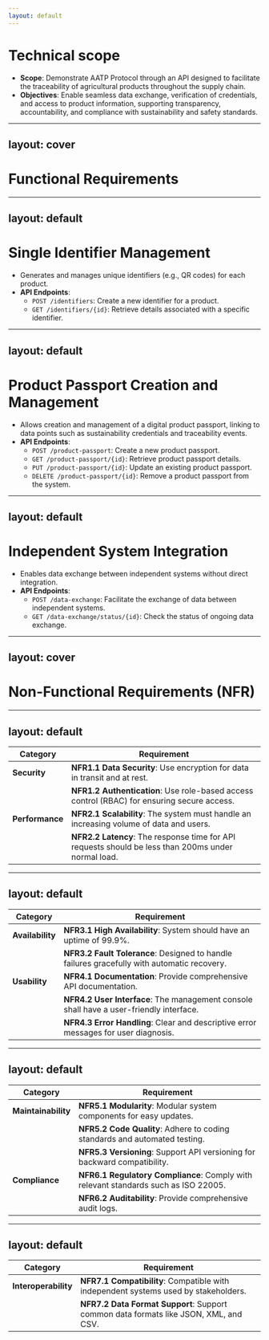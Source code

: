 ```yaml
---
layout: default
---
```


# Technical scope
- **Scope**: Demonstrate AATP Protocol through an API designed to facilitate the traceability of agricultural products throughout the supply chain.
- **Objectives**: Enable seamless data exchange, verification of credentials, and access to product information, supporting transparency, accountability, and compliance with sustainability and safety standards.

<!-- The technical scope of our project is to demonstrate how the **AATP Protocol** can enhance agricultural traceability. We are doing this by developing an **API** specifically designed to track agricultural products from the point of production to the end consumer.

Our key objectives revolve around enabling seamless **data exchange** across different systems in the supply chain. We want to make sure that **verification of credentials** is straightforward, allowing stakeholders to confirm the origin, safety, and sustainability of agricultural products.

Additionally, we focus on ensuring that product information is easily accessible, which is essential for maintaining **transparency** and **accountability**. These elements are critical for compliance with sustainability and food safety standards. Ultimately, we are creating an open and secure environment for the data flow, one that stakeholders can trust.
-->
---
layout: cover
---

# Functional Requirements

<!-- In this section, we’ll be discussing the **functional requirements** for our AATP system. These requirements describe the essential capabilities the system must have to fulfill its intended purpose, including data exchange, traceability, and the management of unique product identifiers. The focus is on the actions and interactions that enable the complete functionality of the agricultural traceability system.-->

---
layout: default
---

# Single Identifier Management
- Generates and manages unique identifiers (e.g., QR codes) for each product.
- **API Endpoints**:
  - `POST /identifiers`: Create a new identifier for a product.
  - `GET /identifiers/{id}`: Retrieve details associated with a specific identifier.

<!-- An important component of our solution is **Single Identifier Management**. Each agricultural product will have its own **unique identifier**, such as a QR code. This helps in maintaining traceability throughout the entire supply chain.

The unique identifiers are generated and managed through dedicated API endpoints. With the `POST /identifiers` endpoint, we can create a new identifier for a product. This essentially assigns a distinct digital "ID card" to each item in the supply chain.

Meanwhile, the `GET /identifiers/{id}` endpoint allows us to **retrieve detailed information** linked to that specific identifier. For instance, this could include data such as the product’s origin, processing events, or safety credentials. This kind of detailed tracking is crucial for maintaining integrity and transparency.
-->

---
layout: default
---

# Product Passport Creation and Management
- Allows creation and management of a digital product passport, linking to data points such as sustainability credentials and traceability events.
- **API Endpoints**:
  - `POST /product-passport`: Create a new product passport.
  - `GET /product-passport/{id}`: Retrieve product passport details.
  - `PUT /product-passport/{id}`: Update an existing product passport.
  - `DELETE /product-passport/{id}`: Remove a product passport from the system.

<!-- The **Product Passport Creation and Management** module is another core feature of our system. The idea here is to provide each product with a digital passport—a comprehensive document that contains all relevant data points, such as **sustainability credentials** and key traceability events.

We have specific API endpoints for interacting with product passports:
- The `POST /product-passport` endpoint allows the **creation** of a new digital product passport.
- `GET /product-passport/{id}` lets stakeholders **retrieve detailed information** about a product passport—this could be anything from its initial production to specific sustainability credentials.
- `PUT /product-passport/{id}` allows users to **update** information if the product undergoes changes or certifications.
- Lastly, `DELETE /product-passport/{id}` is used when a product passport needs to be **removed** from the system, for instance, if a product is no longer part of the supply chain.

By enabling seamless product passport creation and management, we ensure that there is always reliable, up-to-date information available about every product.
-->

---
layout: default
---

# Independent System Integration
- Enables data exchange between independent systems without direct integration.
- **API Endpoints**:
  - `POST /data-exchange`: Facilitate the exchange of data between independent systems.
  - `GET /data-exchange/status/{id}`: Check the status of ongoing data exchange.

<!-- One of the challenges in the agricultural sector is the existence of multiple, independent systems that must interact without having direct integration. This slide addresses our solution for **Independent System Integration**.

Using our `POST /data-exchange` API endpoint, we facilitate **data exchange** between these systems in a secure and seamless way. Think of it as a bridge—allowing data to flow freely without requiring each system to be tightly coupled with another. This is critical in preserving the integrity of data and allowing flexibility across the supply chain.

We also provide a `GET /data-exchange/status/{id}` endpoint to **check the status** of ongoing data exchanges. This ensures that stakeholders are always informed about the progress of data transfers, giving them confidence in the reliability and responsiveness of the system.
-->

---
layout: cover
---
# Non-Functional Requirements (NFR)


<!-- The **Non-Functional Requirements** (NFR) are just as critical as the functional ones. These are the requirements that describe how the system should operate rather than what it should do.

These requirements ensure the system is **secure**, **performant**, **usable**, **maintainable**, and **compliant** with regulations. They help guide the quality of the overall solution, ensuring that it can effectively meet the needs of all stakeholders in real-world usage.
-->

---
layout: default
---

| **Category**         | **Requirement**                                                                                     |
|----------------------|-----------------------------------------------------------------------------------------------------|
| **Security**         | **NFR1.1 Data Security**: Use encryption for data in transit and at rest.                         |
|                      | **NFR1.2 Authentication**: Use role-based access control (RBAC) for ensuring secure access.        |
| **Performance**      | **NFR2.1 Scalability**: The system must handle an increasing volume of data and users.             |
|                      | **NFR2.2 Latency**: The response time for API requests should be less than 200ms under normal load.|

<!--Here we address the **security** and **performance** aspects of our system.

For **security**, we ensure **data security** by employing **encryption** for both data at rest and data in transit. This guarantees the confidentiality and integrity of data, making sure that unauthorized users cannot intercept or manipulate it.

We also use **role-based access control (RBAC)** to ensure that only authorized personnel can access sensitive information or perform critical operations.

On the **performance** side, we need the system to be **scalable**—capable of handling an increasing number of users and a growing volume of data without a decrease in performance. Additionally, the system's response times must remain quick and efficient, with a **latency** of less than **200ms** for typical API requests.
-->

---
layout: default
---


| **Category**         | **Requirement**                                                                                     |
|----------------------|-----------------------------------------------------------------------------------------------------|
| **Availability**     | **NFR3.1 High Availability**: System should have an uptime of 99.9%.                              |
|                      | **NFR3.2 Fault Tolerance**: Designed to handle failures gracefully with automatic recovery.        |
| **Usability**        | **NFR4.1 Documentation**: Provide comprehensive API documentation.                                 |
|                      | **NFR4.2 User Interface**: The management console shall have a user-friendly interface.           |
|                      | **NFR4.3 Error Handling**: Clear and descriptive error messages for user diagnosis.                |

<!-- For **availability**, our system is designed to ensure **high uptime**—at least **99.9%**—so that users can depend on its reliability. We also ensure **fault tolerance**, meaning that if there is a failure, the system should be able to **recover automatically** with minimal impact on end users.

In terms of **usability**, we focus on providing **comprehensive API documentation**, which is critical for developers who need to interact with our system. A **user-friendly interface** for the management console will make system management easier for non-technical users. Finally, we have clear **error handling**, providing descriptive error messages to help users diagnose and resolve issues efficiently.
-->

---
layout: default
---

| **Category**         | **Requirement**                                                                                     |
|----------------------|-----------------------------------------------------------------------------------------------------|
| **Maintainability**  | **NFR5.1 Modularity**: Modular system components for easy updates.                                 |
|                      | **NFR5.2 Code Quality**: Adhere to coding standards and automated testing.                         |
|                      | **NFR5.3 Versioning**: Support API versioning for backward compatibility.                          |
| **Compliance**       | **NFR6.1 Regulatory Compliance**: Comply with relevant standards such as ISO 22005.               |
|                      | **NFR6.2 Auditability**: Provide comprehensive audit logs.                                         |


<!-- **Maintainability** is key to making sure our system remains relevant and easily adaptable. To do this, we focus on **modularity**, which allows components to be updated or replaced independently without affecting the whole system. We ensure **code quality** by adhering to coding standards and using **automated testing**. Also, **API versioning** helps in maintaining backward compatibility, allowing older versions of APIs to remain functional.

For **compliance**, we are committed to meeting relevant regulatory standards, including **ISO 22005** for food traceability. Additionally, we provide **auditability** by maintaining comprehensive audit logs, which help in tracking all activities within the system and proving compliance during assessments.
-->


---
layout: default
---

| **Category**         | **Requirement**                                                                                     |
|----------------------|-----------------------------------------------------------------------------------------------------|
| **Interoperability** | **NFR7.1 Compatibility**: Compatible with independent systems used by stakeholders.                |
|                      | **NFR7.2 Data Format Support**: Support common data formats like JSON, XML, and CSV.               |

<!-- Finally, let's address **interoperability**. Since the agricultural supply chain consists of various independent systems used by different stakeholders, our system must be **compatible** with these. This allows for seamless integration and data exchange without requiring significant changes to existing infrastructure.

To support this, we ensure that the system can handle **multiple data formats** such as **JSON, XML, and CSV**. This flexibility makes it easier for data to be shared across diverse platforms, promoting smooth communication and integration among all stakeholders involved.
-->